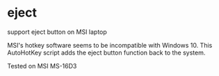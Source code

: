 # eject
support eject button on MSI laptop

MSI's hotkey software seems to be incompatible with Windows 10. This AutoHotKey script adds the eject button function back to the system.

Tested on MSI MS-16D3
